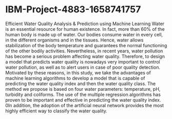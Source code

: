 # IBM-Project-4883-1658741757
Efficient Water Quality Analysis &amp; Prediction using Machine Learning
Water is an essential resource for human existence.
In fact, more than 60% of the human body is made up of water. 
Our bodies consume water in every cell, in the different organisms and in the tissues.
Hence, water allows stabilization of the body temperature and guarantees the normal functioning of the other bodily activities. 
Nevertheless, in recent years, water pollution has become a serious problem affecting water quality. 
Therefore, to design a model that predicts water quality is nowadays very important to control water pollution, as well as to alert users in case of poor quality detection.
Motivated by these reasons, in this study, we take the advantages of machine learning algorithms to develop a model that is capable of predicting the water quality index and then the water quality class.
The method we propose is based on four water parameters: temperature, pH, turbidity and coliforms.
The use of the multiple regression algorithms has proven to be important and effective in predicting the water quality index.
0In addition, the adoption of the artificial neural network provides the most highly efficient way to classify the water quality.

